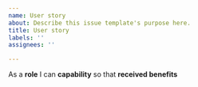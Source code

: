 ```yaml
---
name: User story
about: Describe this issue template's purpose here.
title: User story
labels: ''
assignees: ''

---
```


As a **role** I can **capability** so that **received benefits**
